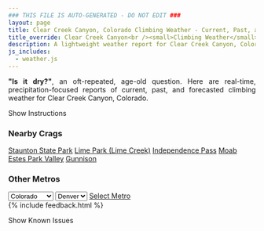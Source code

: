 ```yaml
---
### THIS FILE IS AUTO-GENERATED - DO NOT EDIT ###
layout: page
title: Clear Creek Canyon, Colorado Climbing Weather - Current, Past, and Forecasted Report
title_override: Clear Creek Canyon<br /><small>Climbing Weather</small>
description: A lightweight weather report for Clear Creek Canyon, Colorado. Optimized for slow internet connections.
js_includes:
  - weather.js
---
```


<section class="measure center lh-copy f5-ns f6 ph2 mv4" style="text-align: justify;">
<strong>"Is it dry?"</strong>, an oft-repeated, age-old question. Here are real-time,
precipitation-focused reports of current, past, and forecasted climbing weather for Clear Creek Canyon, Colorado.
</section>

<p id="settings-toggle" class="mw5 b center tc hover-light-red black-70 pointer">Show Instructions</p>
<section id="settings" class="overflow-hidden" style="display:none;">
    <div class="mv2 ph2 center">
        <div class="fn f6 tc pv2">
            <p class="measure lh-copy center"><strong>Show/hide hourly forecasts</strong> by clicking the desired day.</p>
            <hr class="mw5 p0 mv2 o-60 b0 bt b--light-red light-red bg-light-red">
            <p class="measure lh-copy center"><strong>Current and Past conditions</strong> are measured by the nearest weather station. <strong>Forecast conditions</strong> are calculated and polled separately.</p>
            <hr class="mw5 p0 mv2 o-60 b0 bt b--light-red light-red bg-light-red">
            <p class="measure lh-copy center"><strong>Having issues?</strong> Try <a id="clear-cache" class="no-underline relative fancy-link light-red hover-light-red" href="#">clearing the local cache</a>.</p>
            <hr class="mw5 p0 mv2 o-60 b0 bt b--light-red light-red bg-light-red">
            <p class="measure lh-copy center">Weather data sourced from <a class="no-underline fancy-link relative light-red" target="_blank" href="https://www.weather.gov/documentation/services-web-api">weather.gov</a>.</p>
        </div>
    </div>
</section>
<section id="weather" data-crag="clear-creek-canyon-colorado" class="mv4-ns mv3 ph2 center"></section>
<section id="nearby" class="tc lh-copy">
  <h3>Nearby Crags</h3>
<a class="nowrap no-underline fancy-link relative light-red mh3" href="/crags/staunton-state-park-colorado-weather.html">Staunton State Park</a>
<a class="nowrap no-underline fancy-link relative light-red mh3" href="/crags/lime-park-lime-creek-colorado-weather.html">Lime Park (Lime Creek)</a>
<a class="nowrap no-underline fancy-link relative light-red mh3" href="/crags/independence-pass-colorado-weather.html">Independence Pass</a>
<a class="nowrap no-underline fancy-link relative light-red mh3" href="/crags/moab-utah-weather.html">Moab</a>
<a class="nowrap no-underline fancy-link relative light-red mh3" href="/crags/estes-park-valley-colorado-weather.html">Estes Park Valley</a>
<a class="nowrap no-underline fancy-link relative light-red mh3" href="/crags/gunnison-colorado-weather.html">Gunnison</a>
</section>
<section id="nearby" class="tc lh-copy">
  <h3>Other Metros</h3>
  <select class="ma1 bg-near-white pa2" id="stateSel">
    <option value="Texas">Texas</option>
    <option value="Washington">Washington</option>
    <option value="Colorado" selected>Colorado</option>
    <option value="Tennessee">Tennessee</option>
    <option value="Utah">Utah</option>
    <option value="California">California</option>
  </select>
  <select class="ma1 bg-near-white pa2" id="citySel">
    <option value="Denver" selected>Denver</option>
  </select>
  <a id="selectMetro" class="f6 link dim ph3 pv2 ma1 dib white bg-light-red" href="/crags/denver-colorado-weather.html">Select Metro</a>
  <script>
    var states = [];
    states["Texas"] = "Austin"
    states["Washington"] = "Seattle"
    states["Colorado"] = "Denver"
    states["Tennessee"] = "Nashville"
    states["Utah"] = "Salt Lake City"
    states["California"] = "San Francisco|Los Angeles"
  </script>
</section>
{% include feedback.html %}
<p id="issues-toggle" class="mw5 b center tc hover-light-red black-70 pointer">Show Known Issues</p>
<section id="issues" class="overflow-hidden tc f6">
</section>

<script>
  var weekly_BOU_53_62 = {"updated":"2021-02-12T03:22:09+00:00","units":"us","forecastGenerator":"BaselineForecastGenerator","generatedAt":"2021-02-12T08:47:01+00:00","updateTime":"2021-02-12T03:22:09+00:00","validTimes":"2021-02-11T21:00:00+00:00/P7DT4H","elevation":{"value":1869.948,"unitCode":"unit:m"},"periods":[{"number":1,"name":"Overnight","startTime":"2021-02-12T01:00:00-07:00","endTime":"2021-02-12T06:00:00-07:00","isDaytime":false,"temperature":6,"temperatureUnit":"F","temperatureTrend":"rising","windSpeed":"3 mph","windDirection":"NE","icon":"https://api.weather.gov/icons/land/night/snow,40?size=medium","shortForecast":"Chance Light Snow","detailedForecast":"A chance of snow. Mostly cloudy. Low around 6, with temperatures rising to around 13 overnight. Northeast wind around 3 mph. Chance of precipitation is 40%. Little or no snow accumulation expected."},{"number":2,"name":"Friday","startTime":"2021-02-12T06:00:00-07:00","endTime":"2021-02-12T18:00:00-07:00","isDaytime":true,"temperature":24,"temperatureUnit":"F","temperatureTrend":"falling","windSpeed":"5 mph","windDirection":"NE","icon":"https://api.weather.gov/icons/land/day/snow,40?size=medium","shortForecast":"Chance Light Snow","detailedForecast":"A chance of snow. Mostly cloudy. High near 24, with temperatures falling to around 20 in the afternoon. Northeast wind around 5 mph. Chance of precipitation is 40%."},{"number":3,"name":"Friday Night","startTime":"2021-02-12T18:00:00-07:00","endTime":"2021-02-13T06:00:00-07:00","isDaytime":false,"temperature":8,"temperatureUnit":"F","temperatureTrend":null,"windSpeed":"6 mph","windDirection":"NE","icon":"https://api.weather.gov/icons/land/night/snow,40?size=medium","shortForecast":"Chance Light Snow","detailedForecast":"A chance of snow before 5am. Mostly cloudy, with a low around 8. Northeast wind around 6 mph. Chance of precipitation is 40%."},{"number":4,"name":"Saturday","startTime":"2021-02-13T06:00:00-07:00","endTime":"2021-02-13T18:00:00-07:00","isDaytime":true,"temperature":20,"temperatureUnit":"F","temperatureTrend":null,"windSpeed":"3 to 9 mph","windDirection":"ENE","icon":"https://api.weather.gov/icons/land/day/snow,40/snow,80?size=medium","shortForecast":"Light Snow","detailedForecast":"Snow after 11am. Mostly cloudy, with a high near 20. East northeast wind 3 to 9 mph. Chance of precipitation is 80%. New snow accumulation of around one inch possible."},{"number":5,"name":"Saturday Night","startTime":"2021-02-13T18:00:00-07:00","endTime":"2021-02-14T06:00:00-07:00","isDaytime":false,"temperature":-1,"temperatureUnit":"F","temperatureTrend":null,"windSpeed":"7 mph","windDirection":"NNE","icon":"https://api.weather.gov/icons/land/night/snow,80?size=medium","shortForecast":"Light Snow","detailedForecast":"Snow. Cloudy, with a low around -1. North northeast wind around 7 mph, with gusts as high as 16 mph. Chance of precipitation is 80%. New snow accumulation of 1 to 3 inches possible."},{"number":6,"name":"Sunday","startTime":"2021-02-14T06:00:00-07:00","endTime":"2021-02-14T18:00:00-07:00","isDaytime":true,"temperature":7,"temperatureUnit":"F","temperatureTrend":null,"windSpeed":"5 to 10 mph","windDirection":"NE","icon":"https://api.weather.gov/icons/land/day/snow,50/snow,30?size=medium","shortForecast":"Chance Light Snow","detailedForecast":"A chance of snow. Mostly cloudy, with a high near 7. Chance of precipitation is 50%. New snow accumulation of less than one inch possible."},{"number":7,"name":"Sunday Night","startTime":"2021-02-14T18:00:00-07:00","endTime":"2021-02-15T06:00:00-07:00","isDaytime":false,"temperature":-2,"temperatureUnit":"F","temperatureTrend":null,"windSpeed":"5 mph","windDirection":"NW","icon":"https://api.weather.gov/icons/land/night/snow,20/cold?size=medium","shortForecast":"Slight Chance Light Snow then Mostly Cloudy","detailedForecast":"A slight chance of snow before 11pm. Mostly cloudy, with a low around -2. Chance of precipitation is 20%."},{"number":8,"name":"Washington's Birthday","startTime":"2021-02-15T06:00:00-07:00","endTime":"2021-02-15T18:00:00-07:00","isDaytime":true,"temperature":29,"temperatureUnit":"F","temperatureTrend":null,"windSpeed":"5 to 9 mph","windDirection":"W","icon":"https://api.weather.gov/icons/land/day/sct/snow?size=medium","shortForecast":"Mostly Sunny then Slight Chance Light Snow","detailedForecast":"A slight chance of snow after 5pm. Mostly sunny, with a high near 29."},{"number":9,"name":"Monday Night","startTime":"2021-02-15T18:00:00-07:00","endTime":"2021-02-16T06:00:00-07:00","isDaytime":false,"temperature":16,"temperatureUnit":"F","temperatureTrend":null,"windSpeed":"8 mph","windDirection":"W","icon":"https://api.weather.gov/icons/land/night/snow?size=medium","shortForecast":"Slight Chance Light Snow","detailedForecast":"A slight chance of snow. Partly cloudy, with a low around 16."},{"number":10,"name":"Tuesday","startTime":"2021-02-16T06:00:00-07:00","endTime":"2021-02-16T18:00:00-07:00","isDaytime":true,"temperature":39,"temperatureUnit":"F","temperatureTrend":null,"windSpeed":"7 to 10 mph","windDirection":"NW","icon":"https://api.weather.gov/icons/land/day/snow?size=medium","shortForecast":"Chance Light Snow","detailedForecast":"A chance of snow. Partly sunny, with a high near 39. New snow accumulation of less than half an inch possible."},{"number":11,"name":"Tuesday Night","startTime":"2021-02-16T18:00:00-07:00","endTime":"2021-02-17T06:00:00-07:00","isDaytime":false,"temperature":19,"temperatureUnit":"F","temperatureTrend":null,"windSpeed":"7 mph","windDirection":"NW","icon":"https://api.weather.gov/icons/land/night/snow?size=medium","shortForecast":"Chance Light Snow then Chance Snow Showers","detailedForecast":"A chance of snow before 11pm, then a chance of snow showers. Mostly cloudy, with a low around 19. New snow accumulation of less than half an inch possible."},{"number":12,"name":"Wednesday","startTime":"2021-02-17T06:00:00-07:00","endTime":"2021-02-17T18:00:00-07:00","isDaytime":true,"temperature":33,"temperatureUnit":"F","temperatureTrend":null,"windSpeed":"5 to 10 mph","windDirection":"NNE","icon":"https://api.weather.gov/icons/land/day/snow?size=medium","shortForecast":"Chance Snow Showers then Chance Light Snow","detailedForecast":"A chance of snow showers before 11am, then a chance of snow. Mostly cloudy, with a high near 33. New snow accumulation of less than one inch possible."},{"number":13,"name":"Wednesday Night","startTime":"2021-02-17T18:00:00-07:00","endTime":"2021-02-18T06:00:00-07:00","isDaytime":false,"temperature":16,"temperatureUnit":"F","temperatureTrend":null,"windSpeed":"7 mph","windDirection":"W","icon":"https://api.weather.gov/icons/land/night/snow/bkn?size=medium","shortForecast":"Slight Chance Light Snow then Mostly Cloudy","detailedForecast":"A slight chance of snow before 11pm. Mostly cloudy, with a low around 16. New snow accumulation of less than half an inch possible."},{"number":14,"name":"Thursday","startTime":"2021-02-18T06:00:00-07:00","endTime":"2021-02-18T18:00:00-07:00","isDaytime":true,"temperature":37,"temperatureUnit":"F","temperatureTrend":null,"windSpeed":"7 to 12 mph","windDirection":"WNW","icon":"https://api.weather.gov/icons/land/day/sct/snow?size=medium","shortForecast":"Mostly Sunny then Chance Snow Showers","detailedForecast":"A chance of snow showers after 5pm. Mostly sunny, with a high near 37."}]}
  var hourly_BOU_53_62 = {"@context":["https://geojson.org/geojson-ld/geojson-context.jsonld",{"@version":"1.1","wx":"https://api.weather.gov/ontology#","geo":"http://www.opengis.net/ont/geosparql#","unit":"http://codes.wmo.int/common/unit/","@vocab":"https://api.weather.gov/ontology#"}],"type":"Feature","geometry":{"type":"Polygon","coordinates":[[[-105.2662846,39.7674745],[-105.2641146,39.7454844],[-105.2355514,39.747148],[-105.2377153,39.7691382],[-105.2662846,39.7674745]]]},"properties":{"updated":"2021-02-12T03:22:09+00:00","units":"us","forecastGenerator":"HourlyForecastGenerator","generatedAt":"2021-02-12T08:47:02+00:00","updateTime":"2021-02-12T03:22:09+00:00","validTimes":"2021-02-11T21:00:00+00:00/P7DT4H","elevation":{"value":1869.948,"unitCode":"unit:m"},"periods":[{"number":1,"name":"","startTime":"2021-02-12T01:00:00-07:00","endTime":"2021-02-12T02:00:00-07:00","isDaytime":false,"temperature":14,"temperatureUnit":"F","temperatureTrend":null,"windSpeed":"3 mph","windDirection":"ENE","icon":"https://api.weather.gov/icons/land/night/snow,30?size=small","shortForecast":"Chance Light Snow","detailedForecast":""},{"number":2,"name":"","startTime":"2021-02-12T02:00:00-07:00","endTime":"2021-02-12T03:00:00-07:00","isDaytime":false,"temperature":14,"temperatureUnit":"F","temperatureTrend":null,"windSpeed":"3 mph","windDirection":"NE","icon":"https://api.weather.gov/icons/land/night/snow,30?size=small","shortForecast":"Chance Light Snow","detailedForecast":""},{"number":3,"name":"","startTime":"2021-02-12T03:00:00-07:00","endTime":"2021-02-12T04:00:00-07:00","isDaytime":false,"temperature":13,"temperatureUnit":"F","temperatureTrend":null,"windSpeed":"3 mph","windDirection":"NE","icon":"https://api.weather.gov/icons/land/night/snow,40?size=small","shortForecast":"Chance Light Snow","detailedForecast":""},{"number":4,"name":"","startTime":"2021-02-12T04:00:00-07:00","endTime":"2021-02-12T05:00:00-07:00","isDaytime":false,"temperature":13,"temperatureUnit":"F","temperatureTrend":null,"windSpeed":"3 mph","windDirection":"NE","icon":"https://api.weather.gov/icons/land/night/snow,40?size=small","shortForecast":"Chance Light Snow","detailedForecast":""},{"number":5,"name":"","startTime":"2021-02-12T05:00:00-07:00","endTime":"2021-02-12T06:00:00-07:00","isDaytime":false,"temperature":13,"temperatureUnit":"F","temperatureTrend":null,"windSpeed":"3 mph","windDirection":"NNE","icon":"https://api.weather.gov/icons/land/night/snow,40?size=small","shortForecast":"Chance Light Snow","detailedForecast":""},{"number":6,"name":"","startTime":"2021-02-12T06:00:00-07:00","endTime":"2021-02-12T07:00:00-07:00","isDaytime":true,"temperature":13,"temperatureUnit":"F","temperatureTrend":null,"windSpeed":"3 mph","windDirection":"NNE","icon":"https://api.weather.gov/icons/land/day/snow,40?size=small","shortForecast":"Chance Light Snow","detailedForecast":""},{"number":7,"name":"","startTime":"2021-02-12T07:00:00-07:00","endTime":"2021-02-12T08:00:00-07:00","isDaytime":true,"temperature":12,"temperatureUnit":"F","temperatureTrend":null,"windSpeed":"3 mph","windDirection":"NNE","icon":"https://api.weather.gov/icons/land/day/snow,40?size=small","shortForecast":"Chance Light Snow","detailedForecast":""},{"number":8,"name":"","startTime":"2021-02-12T08:00:00-07:00","endTime":"2021-02-12T09:00:00-07:00","isDaytime":true,"temperature":12,"temperatureUnit":"F","temperatureTrend":null,"windSpeed":"3 mph","windDirection":"NNE","icon":"https://api.weather.gov/icons/land/day/snow?size=small","shortForecast":"Chance Light Snow","detailedForecast":""},{"number":9,"name":"","startTime":"2021-02-12T09:00:00-07:00","endTime":"2021-02-12T10:00:00-07:00","isDaytime":true,"temperature":14,"temperatureUnit":"F","temperatureTrend":null,"windSpeed":"3 mph","windDirection":"NE","icon":"https://api.weather.gov/icons/land/day/snow?size=small","shortForecast":"Chance Light Snow","detailedForecast":""},{"number":10,"name":"","startTime":"2021-02-12T10:00:00-07:00","endTime":"2021-02-12T11:00:00-07:00","isDaytime":true,"temperature":17,"temperatureUnit":"F","temperatureTrend":null,"windSpeed":"3 mph","windDirection":"ENE","icon":"https://api.weather.gov/icons/land/day/snow?size=small","shortForecast":"Chance Light Snow","detailedForecast":""},{"number":11,"name":"","startTime":"2021-02-12T11:00:00-07:00","endTime":"2021-02-12T12:00:00-07:00","isDaytime":true,"temperature":20,"temperatureUnit":"F","temperatureTrend":null,"windSpeed":"5 mph","windDirection":"ENE","icon":"https://api.weather.gov/icons/land/day/snow?size=small","shortForecast":"Chance Light Snow","detailedForecast":""},{"number":12,"name":"","startTime":"2021-02-12T12:00:00-07:00","endTime":"2021-02-12T13:00:00-07:00","isDaytime":true,"temperature":22,"temperatureUnit":"F","temperatureTrend":null,"windSpeed":"5 mph","windDirection":"NE","icon":"https://api.weather.gov/icons/land/day/snow?size=small","shortForecast":"Chance Light Snow","detailedForecast":""},{"number":13,"name":"","startTime":"2021-02-12T13:00:00-07:00","endTime":"2021-02-12T14:00:00-07:00","isDaytime":true,"temperature":23,"temperatureUnit":"F","temperatureTrend":null,"windSpeed":"5 mph","windDirection":"NE","icon":"https://api.weather.gov/icons/land/day/snow?size=small","shortForecast":"Chance Light Snow","detailedForecast":""},{"number":14,"name":"","startTime":"2021-02-12T14:00:00-07:00","endTime":"2021-02-12T15:00:00-07:00","isDaytime":true,"temperature":24,"temperatureUnit":"F","temperatureTrend":null,"windSpeed":"5 mph","windDirection":"NE","icon":"https://api.weather.gov/icons/land/day/snow?size=small","shortForecast":"Chance Light Snow","detailedForecast":""},{"number":15,"name":"","startTime":"2021-02-12T15:00:00-07:00","endTime":"2021-02-12T16:00:00-07:00","isDaytime":true,"temperature":24,"temperatureUnit":"F","temperatureTrend":null,"windSpeed":"5 mph","windDirection":"NE","icon":"https://api.weather.gov/icons/land/day/snow?size=small","shortForecast":"Chance Light Snow","detailedForecast":""},{"number":16,"name":"","startTime":"2021-02-12T16:00:00-07:00","endTime":"2021-02-12T17:00:00-07:00","isDaytime":true,"temperature":22,"temperatureUnit":"F","temperatureTrend":null,"windSpeed":"5 mph","windDirection":"NE","icon":"https://api.weather.gov/icons/land/day/snow?size=small","shortForecast":"Chance Light Snow","detailedForecast":""},{"number":17,"name":"","startTime":"2021-02-12T17:00:00-07:00","endTime":"2021-02-12T18:00:00-07:00","isDaytime":true,"temperature":20,"temperatureUnit":"F","temperatureTrend":null,"windSpeed":"5 mph","windDirection":"NE","icon":"https://api.weather.gov/icons/land/day/snow?size=small","shortForecast":"Chance Light Snow","detailedForecast":""},{"number":18,"name":"","startTime":"2021-02-12T18:00:00-07:00","endTime":"2021-02-12T19:00:00-07:00","isDaytime":false,"temperature":20,"temperatureUnit":"F","temperatureTrend":null,"windSpeed":"5 mph","windDirection":"NE","icon":"https://api.weather.gov/icons/land/night/snow?size=small","shortForecast":"Chance Light Snow","detailedForecast":""},{"number":19,"name":"","startTime":"2021-02-12T19:00:00-07:00","endTime":"2021-02-12T20:00:00-07:00","isDaytime":false,"temperature":20,"temperatureUnit":"F","temperatureTrend":null,"windSpeed":"5 mph","windDirection":"NE","icon":"https://api.weather.gov/icons/land/night/snow?size=small","shortForecast":"Chance Light Snow","detailedForecast":""},{"number":20,"name":"","startTime":"2021-02-12T20:00:00-07:00","endTime":"2021-02-12T21:00:00-07:00","isDaytime":false,"temperature":19,"temperatureUnit":"F","temperatureTrend":null,"windSpeed":"5 mph","windDirection":"NE","icon":"https://api.weather.gov/icons/land/night/snow?size=small","shortForecast":"Chance Light Snow","detailedForecast":""},{"number":21,"name":"","startTime":"2021-02-12T21:00:00-07:00","endTime":"2021-02-12T22:00:00-07:00","isDaytime":false,"temperature":18,"temperatureUnit":"F","temperatureTrend":null,"windSpeed":"5 mph","windDirection":"NNE","icon":"https://api.weather.gov/icons/land/night/snow?size=small","shortForecast":"Chance Light Snow","detailedForecast":""},{"number":22,"name":"","startTime":"2021-02-12T22:00:00-07:00","endTime":"2021-02-12T23:00:00-07:00","isDaytime":false,"temperature":17,"temperatureUnit":"F","temperatureTrend":null,"windSpeed":"6 mph","windDirection":"NNE","icon":"https://api.weather.gov/icons/land/night/snow?size=small","shortForecast":"Chance Light Snow","detailedForecast":""},{"number":23,"name":"","startTime":"2021-02-12T23:00:00-07:00","endTime":"2021-02-13T00:00:00-07:00","isDaytime":false,"temperature":16,"temperatureUnit":"F","temperatureTrend":null,"windSpeed":"6 mph","windDirection":"NNE","icon":"https://api.weather.gov/icons/land/night/snow?size=small","shortForecast":"Chance Light Snow","detailedForecast":""},{"number":24,"name":"","startTime":"2021-02-13T00:00:00-07:00","endTime":"2021-02-13T01:00:00-07:00","isDaytime":false,"temperature":15,"temperatureUnit":"F","temperatureTrend":null,"windSpeed":"5 mph","windDirection":"NNE","icon":"https://api.weather.gov/icons/land/night/snow?size=small","shortForecast":"Chance Light Snow","detailedForecast":""},{"number":25,"name":"","startTime":"2021-02-13T01:00:00-07:00","endTime":"2021-02-13T02:00:00-07:00","isDaytime":false,"temperature":14,"temperatureUnit":"F","temperatureTrend":null,"windSpeed":"5 mph","windDirection":"NE","icon":"https://api.weather.gov/icons/land/night/snow?size=small","shortForecast":"Chance Light Snow","detailedForecast":""},{"number":26,"name":"","startTime":"2021-02-13T02:00:00-07:00","endTime":"2021-02-13T03:00:00-07:00","isDaytime":false,"temperature":14,"temperatureUnit":"F","temperatureTrend":null,"windSpeed":"3 mph","windDirection":"NE","icon":"https://api.weather.gov/icons/land/night/snow?size=small","shortForecast":"Chance Light Snow","detailedForecast":""},{"number":27,"name":"","startTime":"2021-02-13T03:00:00-07:00","endTime":"2021-02-13T04:00:00-07:00","isDaytime":false,"temperature":14,"temperatureUnit":"F","temperatureTrend":null,"windSpeed":"3 mph","windDirection":"NE","icon":"https://api.weather.gov/icons/land/night/snow?size=small","shortForecast":"Chance Light Snow","detailedForecast":""},{"number":28,"name":"","startTime":"2021-02-13T04:00:00-07:00","endTime":"2021-02-13T05:00:00-07:00","isDaytime":false,"temperature":14,"temperatureUnit":"F","temperatureTrend":null,"windSpeed":"3 mph","windDirection":"NE","icon":"https://api.weather.gov/icons/land/night/snow?size=small","shortForecast":"Chance Light Snow","detailedForecast":""},{"number":29,"name":"","startTime":"2021-02-13T05:00:00-07:00","endTime":"2021-02-13T06:00:00-07:00","isDaytime":false,"temperature":8,"temperatureUnit":"F","temperatureTrend":null,"windSpeed":"3 mph","windDirection":"NE","icon":"https://api.weather.gov/icons/land/night/cold?size=small","shortForecast":"Mostly Cloudy","detailedForecast":""},{"number":30,"name":"","startTime":"2021-02-13T06:00:00-07:00","endTime":"2021-02-13T07:00:00-07:00","isDaytime":true,"temperature":10,"temperatureUnit":"F","temperatureTrend":null,"windSpeed":"3 mph","windDirection":"E","icon":"https://api.weather.gov/icons/land/day/cold?size=small","shortForecast":"Mostly Cloudy","detailedForecast":""},{"number":31,"name":"","startTime":"2021-02-13T07:00:00-07:00","endTime":"2021-02-13T08:00:00-07:00","isDaytime":true,"temperature":11,"temperatureUnit":"F","temperatureTrend":null,"windSpeed":"3 mph","windDirection":"E","icon":"https://api.weather.gov/icons/land/day/bkn?size=small","shortForecast":"Mostly Cloudy","detailedForecast":""},{"number":32,"name":"","startTime":"2021-02-13T08:00:00-07:00","endTime":"2021-02-13T09:00:00-07:00","isDaytime":true,"temperature":13,"temperatureUnit":"F","temperatureTrend":null,"windSpeed":"5 mph","windDirection":"E","icon":"https://api.weather.gov/icons/land/day/bkn?size=small","shortForecast":"Partly Sunny","detailedForecast":""},{"number":33,"name":"","startTime":"2021-02-13T09:00:00-07:00","endTime":"2021-02-13T10:00:00-07:00","isDaytime":true,"temperature":15,"temperatureUnit":"F","temperatureTrend":null,"windSpeed":"6 mph","windDirection":"E","icon":"https://api.weather.gov/icons/land/day/bkn?size=small","shortForecast":"Partly Sunny","detailedForecast":""},{"number":34,"name":"","startTime":"2021-02-13T10:00:00-07:00","endTime":"2021-02-13T11:00:00-07:00","isDaytime":true,"temperature":17,"temperatureUnit":"F","temperatureTrend":null,"windSpeed":"7 mph","windDirection":"E","icon":"https://api.weather.gov/icons/land/day/bkn?size=small","shortForecast":"Partly Sunny","detailedForecast":""},{"number":35,"name":"","startTime":"2021-02-13T11:00:00-07:00","endTime":"2021-02-13T12:00:00-07:00","isDaytime":true,"temperature":18,"temperatureUnit":"F","temperatureTrend":null,"windSpeed":"8 mph","windDirection":"E","icon":"https://api.weather.gov/icons/land/day/snow?size=small","shortForecast":"Chance Light Snow","detailedForecast":""},{"number":36,"name":"","startTime":"2021-02-13T12:00:00-07:00","endTime":"2021-02-13T13:00:00-07:00","isDaytime":true,"temperature":19,"temperatureUnit":"F","temperatureTrend":null,"windSpeed":"9 mph","windDirection":"E","icon":"https://api.weather.gov/icons/land/day/snow?size=small","shortForecast":"Chance Light Snow","detailedForecast":""},{"number":37,"name":"","startTime":"2021-02-13T13:00:00-07:00","endTime":"2021-02-13T14:00:00-07:00","isDaytime":true,"temperature":20,"temperatureUnit":"F","temperatureTrend":null,"windSpeed":"9 mph","windDirection":"E","icon":"https://api.weather.gov/icons/land/day/snow?size=small","shortForecast":"Chance Light Snow","detailedForecast":""},{"number":38,"name":"","startTime":"2021-02-13T14:00:00-07:00","endTime":"2021-02-13T15:00:00-07:00","isDaytime":true,"temperature":20,"temperatureUnit":"F","temperatureTrend":null,"windSpeed":"9 mph","windDirection":"E","icon":"https://api.weather.gov/icons/land/day/snow?size=small","shortForecast":"Chance Light Snow","detailedForecast":""},{"number":39,"name":"","startTime":"2021-02-13T15:00:00-07:00","endTime":"2021-02-13T16:00:00-07:00","isDaytime":true,"temperature":19,"temperatureUnit":"F","temperatureTrend":null,"windSpeed":"9 mph","windDirection":"E","icon":"https://api.weather.gov/icons/land/day/snow?size=small","shortForecast":"Chance Light Snow","detailedForecast":""},{"number":40,"name":"","startTime":"2021-02-13T16:00:00-07:00","endTime":"2021-02-13T17:00:00-07:00","isDaytime":true,"temperature":18,"temperatureUnit":"F","temperatureTrend":null,"windSpeed":"8 mph","windDirection":"ENE","icon":"https://api.weather.gov/icons/land/day/snow?size=small","shortForecast":"Chance Light Snow","detailedForecast":""},{"number":41,"name":"","startTime":"2021-02-13T17:00:00-07:00","endTime":"2021-02-13T18:00:00-07:00","isDaytime":true,"temperature":17,"temperatureUnit":"F","temperatureTrend":null,"windSpeed":"7 mph","windDirection":"ENE","icon":"https://api.weather.gov/icons/land/day/snow?size=small","shortForecast":"Light Snow","detailedForecast":""},{"number":42,"name":"","startTime":"2021-02-13T18:00:00-07:00","endTime":"2021-02-13T19:00:00-07:00","isDaytime":false,"temperature":16,"temperatureUnit":"F","temperatureTrend":null,"windSpeed":"7 mph","windDirection":"ENE","icon":"https://api.weather.gov/icons/land/night/snow?size=small","shortForecast":"Light Snow","detailedForecast":""},{"number":43,"name":"","startTime":"2021-02-13T19:00:00-07:00","endTime":"2021-02-13T20:00:00-07:00","isDaytime":false,"temperature":15,"temperatureUnit":"F","temperatureTrend":null,"windSpeed":"6 mph","windDirection":"NE","icon":"https://api.weather.gov/icons/land/night/snow?size=small","shortForecast":"Light Snow","detailedForecast":""},{"number":44,"name":"","startTime":"2021-02-13T20:00:00-07:00","endTime":"2021-02-13T21:00:00-07:00","isDaytime":false,"temperature":14,"temperatureUnit":"F","temperatureTrend":null,"windSpeed":"6 mph","windDirection":"NE","icon":"https://api.weather.gov/icons/land/night/snow?size=small","shortForecast":"Light Snow","detailedForecast":""},{"number":45,"name":"","startTime":"2021-02-13T21:00:00-07:00","endTime":"2021-02-13T22:00:00-07:00","isDaytime":false,"temperature":13,"temperatureUnit":"F","temperatureTrend":null,"windSpeed":"6 mph","windDirection":"NE","icon":"https://api.weather.gov/icons/land/night/snow?size=small","shortForecast":"Light Snow","detailedForecast":""},{"number":46,"name":"","startTime":"2021-02-13T22:00:00-07:00","endTime":"2021-02-13T23:00:00-07:00","isDaytime":false,"temperature":11,"temperatureUnit":"F","temperatureTrend":null,"windSpeed":"6 mph","windDirection":"NNE","icon":"https://api.weather.gov/icons/land/night/snow?size=small","shortForecast":"Light Snow","detailedForecast":""},{"number":47,"name":"","startTime":"2021-02-13T23:00:00-07:00","endTime":"2021-02-14T00:00:00-07:00","isDaytime":false,"temperature":10,"temperatureUnit":"F","temperatureTrend":null,"windSpeed":"6 mph","windDirection":"NNE","icon":"https://api.weather.gov/icons/land/night/snow?size=small","shortForecast":"Light Snow","detailedForecast":""},{"number":48,"name":"","startTime":"2021-02-14T00:00:00-07:00","endTime":"2021-02-14T01:00:00-07:00","isDaytime":false,"temperature":9,"temperatureUnit":"F","temperatureTrend":null,"windSpeed":"6 mph","windDirection":"NNE","icon":"https://api.weather.gov/icons/land/night/snow?size=small","shortForecast":"Light Snow","detailedForecast":""},{"number":49,"name":"","startTime":"2021-02-14T01:00:00-07:00","endTime":"2021-02-14T02:00:00-07:00","isDaytime":false,"temperature":9,"temperatureUnit":"F","temperatureTrend":null,"windSpeed":"6 mph","windDirection":"N","icon":"https://api.weather.gov/icons/land/night/snow?size=small","shortForecast":"Light Snow","detailedForecast":""},{"number":50,"name":"","startTime":"2021-02-14T02:00:00-07:00","endTime":"2021-02-14T03:00:00-07:00","isDaytime":false,"temperature":8,"temperatureUnit":"F","temperatureTrend":null,"windSpeed":"6 mph","windDirection":"N","icon":"https://api.weather.gov/icons/land/night/snow?size=small","shortForecast":"Light Snow","detailedForecast":""},{"number":51,"name":"","startTime":"2021-02-14T03:00:00-07:00","endTime":"2021-02-14T04:00:00-07:00","isDaytime":false,"temperature":7,"temperatureUnit":"F","temperatureTrend":null,"windSpeed":"6 mph","windDirection":"N","icon":"https://api.weather.gov/icons/land/night/snow?size=small","shortForecast":"Light Snow","detailedForecast":""},{"number":52,"name":"","startTime":"2021-02-14T04:00:00-07:00","endTime":"2021-02-14T05:00:00-07:00","isDaytime":false,"temperature":5,"temperatureUnit":"F","temperatureTrend":null,"windSpeed":"6 mph","windDirection":"NNE","icon":"https://api.weather.gov/icons/land/night/snow?size=small","shortForecast":"Light Snow","detailedForecast":""},{"number":53,"name":"","startTime":"2021-02-14T05:00:00-07:00","endTime":"2021-02-14T06:00:00-07:00","isDaytime":false,"temperature":4,"temperatureUnit":"F","temperatureTrend":null,"windSpeed":"6 mph","windDirection":"NNE","icon":"https://api.weather.gov/icons/land/night/snow?size=small","shortForecast":"Chance Light Snow","detailedForecast":""},{"number":54,"name":"","startTime":"2021-02-14T06:00:00-07:00","endTime":"2021-02-14T07:00:00-07:00","isDaytime":true,"temperature":3,"temperatureUnit":"F","temperatureTrend":null,"windSpeed":"6 mph","windDirection":"NNE","icon":"https://api.weather.gov/icons/land/day/snow?size=small","shortForecast":"Chance Light Snow","detailedForecast":""},{"number":55,"name":"","startTime":"2021-02-14T07:00:00-07:00","endTime":"2021-02-14T08:00:00-07:00","isDaytime":true,"temperature":3,"temperatureUnit":"F","temperatureTrend":null,"windSpeed":"6 mph","windDirection":"NNE","icon":"https://api.weather.gov/icons/land/day/snow?size=small","shortForecast":"Chance Light Snow","detailedForecast":""},{"number":56,"name":"","startTime":"2021-02-14T08:00:00-07:00","endTime":"2021-02-14T09:00:00-07:00","isDaytime":true,"temperature":3,"temperatureUnit":"F","temperatureTrend":null,"windSpeed":"6 mph","windDirection":"NNE","icon":"https://api.weather.gov/icons/land/day/snow?size=small","shortForecast":"Chance Light Snow","detailedForecast":""},{"number":57,"name":"","startTime":"2021-02-14T09:00:00-07:00","endTime":"2021-02-14T10:00:00-07:00","isDaytime":true,"temperature":3,"temperatureUnit":"F","temperatureTrend":null,"windSpeed":"7 mph","windDirection":"NE","icon":"https://api.weather.gov/icons/land/day/snow?size=small","shortForecast":"Chance Light Snow","detailedForecast":""},{"number":58,"name":"","startTime":"2021-02-14T10:00:00-07:00","endTime":"2021-02-14T11:00:00-07:00","isDaytime":true,"temperature":4,"temperatureUnit":"F","temperatureTrend":null,"windSpeed":"8 mph","windDirection":"NE","icon":"https://api.weather.gov/icons/land/day/snow?size=small","shortForecast":"Chance Light Snow","detailedForecast":""},{"number":59,"name":"","startTime":"2021-02-14T11:00:00-07:00","endTime":"2021-02-14T12:00:00-07:00","isDaytime":true,"temperature":5,"temperatureUnit":"F","temperatureTrend":null,"windSpeed":"9 mph","windDirection":"ENE","icon":"https://api.weather.gov/icons/land/day/snow?size=small","shortForecast":"Chance Light Snow","detailedForecast":""},{"number":60,"name":"","startTime":"2021-02-14T12:00:00-07:00","endTime":"2021-02-14T13:00:00-07:00","isDaytime":true,"temperature":6,"temperatureUnit":"F","temperatureTrend":null,"windSpeed":"10 mph","windDirection":"ENE","icon":"https://api.weather.gov/icons/land/day/snow?size=small","shortForecast":"Chance Light Snow","detailedForecast":""},{"number":61,"name":"","startTime":"2021-02-14T13:00:00-07:00","endTime":"2021-02-14T14:00:00-07:00","isDaytime":true,"temperature":7,"temperatureUnit":"F","temperatureTrend":null,"windSpeed":"10 mph","windDirection":"ENE","icon":"https://api.weather.gov/icons/land/day/snow?size=small","shortForecast":"Chance Light Snow","detailedForecast":""},{"number":62,"name":"","startTime":"2021-02-14T14:00:00-07:00","endTime":"2021-02-14T15:00:00-07:00","isDaytime":true,"temperature":7,"temperatureUnit":"F","temperatureTrend":null,"windSpeed":"10 mph","windDirection":"ENE","icon":"https://api.weather.gov/icons/land/day/snow?size=small","shortForecast":"Chance Light Snow","detailedForecast":""},{"number":63,"name":"","startTime":"2021-02-14T15:00:00-07:00","endTime":"2021-02-14T16:00:00-07:00","isDaytime":true,"temperature":7,"temperatureUnit":"F","temperatureTrend":null,"windSpeed":"10 mph","windDirection":"ENE","icon":"https://api.weather.gov/icons/land/day/snow?size=small","shortForecast":"Chance Light Snow","detailedForecast":""},{"number":64,"name":"","startTime":"2021-02-14T16:00:00-07:00","endTime":"2021-02-14T17:00:00-07:00","isDaytime":true,"temperature":6,"temperatureUnit":"F","temperatureTrend":null,"windSpeed":"9 mph","windDirection":"ENE","icon":"https://api.weather.gov/icons/land/day/snow?size=small","shortForecast":"Chance Light Snow","detailedForecast":""},{"number":65,"name":"","startTime":"2021-02-14T17:00:00-07:00","endTime":"2021-02-14T18:00:00-07:00","isDaytime":true,"temperature":5,"temperatureUnit":"F","temperatureTrend":null,"windSpeed":"5 mph","windDirection":"ENE","icon":"https://api.weather.gov/icons/land/day/snow?size=small","shortForecast":"Slight Chance Light Snow","detailedForecast":""},{"number":66,"name":"","startTime":"2021-02-14T18:00:00-07:00","endTime":"2021-02-14T19:00:00-07:00","isDaytime":false,"temperature":5,"temperatureUnit":"F","temperatureTrend":null,"windSpeed":"5 mph","windDirection":"ENE","icon":"https://api.weather.gov/icons/land/night/snow?size=small","shortForecast":"Slight Chance Light Snow","detailedForecast":""},{"number":67,"name":"","startTime":"2021-02-14T19:00:00-07:00","endTime":"2021-02-14T20:00:00-07:00","isDaytime":false,"temperature":4,"temperatureUnit":"F","temperatureTrend":null,"windSpeed":"5 mph","windDirection":"ENE","icon":"https://api.weather.gov/icons/land/night/snow?size=small","shortForecast":"Slight Chance Light Snow","detailedForecast":""},{"number":68,"name":"","startTime":"2021-02-14T20:00:00-07:00","endTime":"2021-02-14T21:00:00-07:00","isDaytime":false,"temperature":4,"temperatureUnit":"F","temperatureTrend":null,"windSpeed":"5 mph","windDirection":"ENE","icon":"https://api.weather.gov/icons/land/night/snow?size=small","shortForecast":"Slight Chance Light Snow","detailedForecast":""},{"number":69,"name":"","startTime":"2021-02-14T21:00:00-07:00","endTime":"2021-02-14T22:00:00-07:00","isDaytime":false,"temperature":4,"temperatureUnit":"F","temperatureTrend":null,"windSpeed":"5 mph","windDirection":"ENE","icon":"https://api.weather.gov/icons/land/night/snow?size=small","shortForecast":"Slight Chance Light Snow","detailedForecast":""},{"number":70,"name":"","startTime":"2021-02-14T22:00:00-07:00","endTime":"2021-02-14T23:00:00-07:00","isDaytime":false,"temperature":3,"temperatureUnit":"F","temperatureTrend":null,"windSpeed":"5 mph","windDirection":"ENE","icon":"https://api.weather.gov/icons/land/night/snow?size=small","shortForecast":"Slight Chance Light Snow","detailedForecast":""},{"number":71,"name":"","startTime":"2021-02-14T23:00:00-07:00","endTime":"2021-02-15T00:00:00-07:00","isDaytime":false,"temperature":3,"temperatureUnit":"F","temperatureTrend":null,"windSpeed":"3 mph","windDirection":"WNW","icon":"https://api.weather.gov/icons/land/night/cold?size=small","shortForecast":"Mostly Cloudy","detailedForecast":""},{"number":72,"name":"","startTime":"2021-02-15T00:00:00-07:00","endTime":"2021-02-15T01:00:00-07:00","isDaytime":false,"temperature":3,"temperatureUnit":"F","temperatureTrend":null,"windSpeed":"3 mph","windDirection":"WNW","icon":"https://api.weather.gov/icons/land/night/cold?size=small","shortForecast":"Mostly Cloudy","detailedForecast":""},{"number":73,"name":"","startTime":"2021-02-15T01:00:00-07:00","endTime":"2021-02-15T02:00:00-07:00","isDaytime":false,"temperature":3,"temperatureUnit":"F","temperatureTrend":null,"windSpeed":"3 mph","windDirection":"WNW","icon":"https://api.weather.gov/icons/land/night/cold?size=small","shortForecast":"Mostly Cloudy","detailedForecast":""},{"number":74,"name":"","startTime":"2021-02-15T02:00:00-07:00","endTime":"2021-02-15T03:00:00-07:00","isDaytime":false,"temperature":3,"temperatureUnit":"F","temperatureTrend":null,"windSpeed":"3 mph","windDirection":"WNW","icon":"https://api.weather.gov/icons/land/night/cold?size=small","shortForecast":"Mostly Cloudy","detailedForecast":""},{"number":75,"name":"","startTime":"2021-02-15T03:00:00-07:00","endTime":"2021-02-15T04:00:00-07:00","isDaytime":false,"temperature":3,"temperatureUnit":"F","temperatureTrend":null,"windSpeed":"3 mph","windDirection":"WNW","icon":"https://api.weather.gov/icons/land/night/cold?size=small","shortForecast":"Mostly Cloudy","detailedForecast":""},{"number":76,"name":"","startTime":"2021-02-15T04:00:00-07:00","endTime":"2021-02-15T05:00:00-07:00","isDaytime":false,"temperature":3,"temperatureUnit":"F","temperatureTrend":null,"windSpeed":"3 mph","windDirection":"WNW","icon":"https://api.weather.gov/icons/land/night/cold?size=small","shortForecast":"Mostly Cloudy","detailedForecast":""},{"number":77,"name":"","startTime":"2021-02-15T05:00:00-07:00","endTime":"2021-02-15T06:00:00-07:00","isDaytime":false,"temperature":4,"temperatureUnit":"F","temperatureTrend":null,"windSpeed":"5 mph","windDirection":"WSW","icon":"https://api.weather.gov/icons/land/night/cold?size=small","shortForecast":"Partly Cloudy","detailedForecast":""},{"number":78,"name":"","startTime":"2021-02-15T06:00:00-07:00","endTime":"2021-02-15T07:00:00-07:00","isDaytime":true,"temperature":5,"temperatureUnit":"F","temperatureTrend":null,"windSpeed":"5 mph","windDirection":"WSW","icon":"https://api.weather.gov/icons/land/day/cold?size=small","shortForecast":"Mostly Sunny","detailedForecast":""},{"number":79,"name":"","startTime":"2021-02-15T07:00:00-07:00","endTime":"2021-02-15T08:00:00-07:00","isDaytime":true,"temperature":7,"temperatureUnit":"F","temperatureTrend":null,"windSpeed":"5 mph","windDirection":"WSW","icon":"https://api.weather.gov/icons/land/day/cold?size=small","shortForecast":"Mostly Sunny","detailedForecast":""},{"number":80,"name":"","startTime":"2021-02-15T08:00:00-07:00","endTime":"2021-02-15T09:00:00-07:00","isDaytime":true,"temperature":10,"temperatureUnit":"F","temperatureTrend":null,"windSpeed":"5 mph","windDirection":"WSW","icon":"https://api.weather.gov/icons/land/day/cold?size=small","shortForecast":"Mostly Sunny","detailedForecast":""},{"number":81,"name":"","startTime":"2021-02-15T09:00:00-07:00","endTime":"2021-02-15T10:00:00-07:00","isDaytime":true,"temperature":14,"temperatureUnit":"F","temperatureTrend":null,"windSpeed":"5 mph","windDirection":"WSW","icon":"https://api.weather.gov/icons/land/day/sct?size=small","shortForecast":"Mostly Sunny","detailedForecast":""},{"number":82,"name":"","startTime":"2021-02-15T10:00:00-07:00","endTime":"2021-02-15T11:00:00-07:00","isDaytime":true,"temperature":18,"temperatureUnit":"F","temperatureTrend":null,"windSpeed":"5 mph","windDirection":"WSW","icon":"https://api.weather.gov/icons/land/day/sct?size=small","shortForecast":"Mostly Sunny","detailedForecast":""},{"number":83,"name":"","startTime":"2021-02-15T11:00:00-07:00","endTime":"2021-02-15T12:00:00-07:00","isDaytime":true,"temperature":21,"temperatureUnit":"F","temperatureTrend":null,"windSpeed":"9 mph","windDirection":"E","icon":"https://api.weather.gov/icons/land/day/sct?size=small","shortForecast":"Mostly Sunny","detailedForecast":""},{"number":84,"name":"","startTime":"2021-02-15T12:00:00-07:00","endTime":"2021-02-15T13:00:00-07:00","isDaytime":true,"temperature":24,"temperatureUnit":"F","temperatureTrend":null,"windSpeed":"9 mph","windDirection":"E","icon":"https://api.weather.gov/icons/land/day/sct?size=small","shortForecast":"Mostly Sunny","detailedForecast":""},{"number":85,"name":"","startTime":"2021-02-15T13:00:00-07:00","endTime":"2021-02-15T14:00:00-07:00","isDaytime":true,"temperature":25,"temperatureUnit":"F","temperatureTrend":null,"windSpeed":"9 mph","windDirection":"E","icon":"https://api.weather.gov/icons/land/day/sct?size=small","shortForecast":"Mostly Sunny","detailedForecast":""},{"number":86,"name":"","startTime":"2021-02-15T14:00:00-07:00","endTime":"2021-02-15T15:00:00-07:00","isDaytime":true,"temperature":26,"temperatureUnit":"F","temperatureTrend":null,"windSpeed":"9 mph","windDirection":"E","icon":"https://api.weather.gov/icons/land/day/sct?size=small","shortForecast":"Mostly Sunny","detailedForecast":""},{"number":87,"name":"","startTime":"2021-02-15T15:00:00-07:00","endTime":"2021-02-15T16:00:00-07:00","isDaytime":true,"temperature":25,"temperatureUnit":"F","temperatureTrend":null,"windSpeed":"9 mph","windDirection":"E","icon":"https://api.weather.gov/icons/land/day/sct?size=small","shortForecast":"Mostly Sunny","detailedForecast":""},{"number":88,"name":"","startTime":"2021-02-15T16:00:00-07:00","endTime":"2021-02-15T17:00:00-07:00","isDaytime":true,"temperature":24,"temperatureUnit":"F","temperatureTrend":null,"windSpeed":"9 mph","windDirection":"E","icon":"https://api.weather.gov/icons/land/day/sct?size=small","shortForecast":"Mostly Sunny","detailedForecast":""},{"number":89,"name":"","startTime":"2021-02-15T17:00:00-07:00","endTime":"2021-02-15T18:00:00-07:00","isDaytime":true,"temperature":22,"temperatureUnit":"F","temperatureTrend":null,"windSpeed":"7 mph","windDirection":"W","icon":"https://api.weather.gov/icons/land/day/snow?size=small","shortForecast":"Slight Chance Light Snow","detailedForecast":""},{"number":90,"name":"","startTime":"2021-02-15T18:00:00-07:00","endTime":"2021-02-15T19:00:00-07:00","isDaytime":false,"temperature":21,"temperatureUnit":"F","temperatureTrend":null,"windSpeed":"7 mph","windDirection":"W","icon":"https://api.weather.gov/icons/land/night/snow?size=small","shortForecast":"Slight Chance Light Snow","detailedForecast":""},{"number":91,"name":"","startTime":"2021-02-15T19:00:00-07:00","endTime":"2021-02-15T20:00:00-07:00","isDaytime":false,"temperature":20,"temperatureUnit":"F","temperatureTrend":null,"windSpeed":"7 mph","windDirection":"W","icon":"https://api.weather.gov/icons/land/night/snow?size=small","shortForecast":"Slight Chance Light Snow","detailedForecast":""},{"number":92,"name":"","startTime":"2021-02-15T20:00:00-07:00","endTime":"2021-02-15T21:00:00-07:00","isDaytime":false,"temperature":20,"temperatureUnit":"F","temperatureTrend":null,"windSpeed":"7 mph","windDirection":"W","icon":"https://api.weather.gov/icons/land/night/snow?size=small","shortForecast":"Slight Chance Light Snow","detailedForecast":""},{"number":93,"name":"","startTime":"2021-02-15T21:00:00-07:00","endTime":"2021-02-15T22:00:00-07:00","isDaytime":false,"temperature":20,"temperatureUnit":"F","temperatureTrend":null,"windSpeed":"7 mph","windDirection":"W","icon":"https://api.weather.gov/icons/land/night/snow?size=small","shortForecast":"Slight Chance Light Snow","detailedForecast":""},{"number":94,"name":"","startTime":"2021-02-15T22:00:00-07:00","endTime":"2021-02-15T23:00:00-07:00","isDaytime":false,"temperature":20,"temperatureUnit":"F","temperatureTrend":null,"windSpeed":"7 mph","windDirection":"W","icon":"https://api.weather.gov/icons/land/night/snow?size=small","shortForecast":"Slight Chance Light Snow","detailedForecast":""},{"number":95,"name":"","startTime":"2021-02-15T23:00:00-07:00","endTime":"2021-02-16T00:00:00-07:00","isDaytime":false,"temperature":21,"temperatureUnit":"F","temperatureTrend":null,"windSpeed":"8 mph","windDirection":"W","icon":"https://api.weather.gov/icons/land/night/snow?size=small","shortForecast":"Slight Chance Light Snow","detailedForecast":""},{"number":96,"name":"","startTime":"2021-02-16T00:00:00-07:00","endTime":"2021-02-16T01:00:00-07:00","isDaytime":false,"temperature":22,"temperatureUnit":"F","temperatureTrend":null,"windSpeed":"8 mph","windDirection":"W","icon":"https://api.weather.gov/icons/land/night/snow?size=small","shortForecast":"Slight Chance Light Snow","detailedForecast":""},{"number":97,"name":"","startTime":"2021-02-16T01:00:00-07:00","endTime":"2021-02-16T02:00:00-07:00","isDaytime":false,"temperature":22,"temperatureUnit":"F","temperatureTrend":null,"windSpeed":"8 mph","windDirection":"W","icon":"https://api.weather.gov/icons/land/night/snow?size=small","shortForecast":"Slight Chance Light Snow","detailedForecast":""},{"number":98,"name":"","startTime":"2021-02-16T02:00:00-07:00","endTime":"2021-02-16T03:00:00-07:00","isDaytime":false,"temperature":23,"temperatureUnit":"F","temperatureTrend":null,"windSpeed":"8 mph","windDirection":"W","icon":"https://api.weather.gov/icons/land/night/snow?size=small","shortForecast":"Slight Chance Light Snow","detailedForecast":""},{"number":99,"name":"","startTime":"2021-02-16T03:00:00-07:00","endTime":"2021-02-16T04:00:00-07:00","isDaytime":false,"temperature":23,"temperatureUnit":"F","temperatureTrend":null,"windSpeed":"8 mph","windDirection":"W","icon":"https://api.weather.gov/icons/land/night/snow?size=small","shortForecast":"Slight Chance Light Snow","detailedForecast":""},{"number":100,"name":"","startTime":"2021-02-16T04:00:00-07:00","endTime":"2021-02-16T05:00:00-07:00","isDaytime":false,"temperature":23,"temperatureUnit":"F","temperatureTrend":null,"windSpeed":"8 mph","windDirection":"W","icon":"https://api.weather.gov/icons/land/night/snow?size=small","shortForecast":"Slight Chance Light Snow","detailedForecast":""},{"number":101,"name":"","startTime":"2021-02-16T05:00:00-07:00","endTime":"2021-02-16T06:00:00-07:00","isDaytime":false,"temperature":24,"temperatureUnit":"F","temperatureTrend":null,"windSpeed":"8 mph","windDirection":"W","icon":"https://api.weather.gov/icons/land/night/snow?size=small","shortForecast":"Slight Chance Light Snow","detailedForecast":""},{"number":102,"name":"","startTime":"2021-02-16T06:00:00-07:00","endTime":"2021-02-16T07:00:00-07:00","isDaytime":true,"temperature":25,"temperatureUnit":"F","temperatureTrend":null,"windSpeed":"8 mph","windDirection":"W","icon":"https://api.weather.gov/icons/land/day/snow?size=small","shortForecast":"Slight Chance Light Snow","detailedForecast":""},{"number":103,"name":"","startTime":"2021-02-16T07:00:00-07:00","endTime":"2021-02-16T08:00:00-07:00","isDaytime":true,"temperature":26,"temperatureUnit":"F","temperatureTrend":null,"windSpeed":"8 mph","windDirection":"W","icon":"https://api.weather.gov/icons/land/day/snow?size=small","shortForecast":"Slight Chance Light Snow","detailedForecast":""},{"number":104,"name":"","startTime":"2021-02-16T08:00:00-07:00","endTime":"2021-02-16T09:00:00-07:00","isDaytime":true,"temperature":28,"temperatureUnit":"F","temperatureTrend":null,"windSpeed":"8 mph","windDirection":"W","icon":"https://api.weather.gov/icons/land/day/snow?size=small","shortForecast":"Slight Chance Light Snow","detailedForecast":""},{"number":105,"name":"","startTime":"2021-02-16T09:00:00-07:00","endTime":"2021-02-16T10:00:00-07:00","isDaytime":true,"temperature":31,"temperatureUnit":"F","temperatureTrend":null,"windSpeed":"8 mph","windDirection":"W","icon":"https://api.weather.gov/icons/land/day/snow?size=small","shortForecast":"Slight Chance Light Snow","detailedForecast":""},{"number":106,"name":"","startTime":"2021-02-16T10:00:00-07:00","endTime":"2021-02-16T11:00:00-07:00","isDaytime":true,"temperature":34,"temperatureUnit":"F","temperatureTrend":null,"windSpeed":"8 mph","windDirection":"W","icon":"https://api.weather.gov/icons/land/day/snow?size=small","shortForecast":"Slight Chance Light Snow","detailedForecast":""},{"number":107,"name":"","startTime":"2021-02-16T11:00:00-07:00","endTime":"2021-02-16T12:00:00-07:00","isDaytime":true,"temperature":36,"temperatureUnit":"F","temperatureTrend":null,"windSpeed":"10 mph","windDirection":"NW","icon":"https://api.weather.gov/icons/land/day/snow?size=small","shortForecast":"Chance Light Snow","detailedForecast":""},{"number":108,"name":"","startTime":"2021-02-16T12:00:00-07:00","endTime":"2021-02-16T13:00:00-07:00","isDaytime":true,"temperature":37,"temperatureUnit":"F","temperatureTrend":null,"windSpeed":"10 mph","windDirection":"NW","icon":"https://api.weather.gov/icons/land/day/snow?size=small","shortForecast":"Chance Light Snow","detailedForecast":""},{"number":109,"name":"","startTime":"2021-02-16T13:00:00-07:00","endTime":"2021-02-16T14:00:00-07:00","isDaytime":true,"temperature":37,"temperatureUnit":"F","temperatureTrend":null,"windSpeed":"10 mph","windDirection":"NW","icon":"https://api.weather.gov/icons/land/day/snow?size=small","shortForecast":"Chance Light Snow","detailedForecast":""},{"number":110,"name":"","startTime":"2021-02-16T14:00:00-07:00","endTime":"2021-02-16T15:00:00-07:00","isDaytime":true,"temperature":36,"temperatureUnit":"F","temperatureTrend":null,"windSpeed":"10 mph","windDirection":"NW","icon":"https://api.weather.gov/icons/land/day/snow?size=small","shortForecast":"Chance Light Snow","detailedForecast":""},{"number":111,"name":"","startTime":"2021-02-16T15:00:00-07:00","endTime":"2021-02-16T16:00:00-07:00","isDaytime":true,"temperature":35,"temperatureUnit":"F","temperatureTrend":null,"windSpeed":"10 mph","windDirection":"NW","icon":"https://api.weather.gov/icons/land/day/snow?size=small","shortForecast":"Chance Light Snow","detailedForecast":""},{"number":112,"name":"","startTime":"2021-02-16T16:00:00-07:00","endTime":"2021-02-16T17:00:00-07:00","isDaytime":true,"temperature":33,"temperatureUnit":"F","temperatureTrend":null,"windSpeed":"10 mph","windDirection":"NW","icon":"https://api.weather.gov/icons/land/day/snow?size=small","shortForecast":"Chance Light Snow","detailedForecast":""},{"number":113,"name":"","startTime":"2021-02-16T17:00:00-07:00","endTime":"2021-02-16T18:00:00-07:00","isDaytime":true,"temperature":31,"temperatureUnit":"F","temperatureTrend":null,"windSpeed":"7 mph","windDirection":"NNW","icon":"https://api.weather.gov/icons/land/day/snow?size=small","shortForecast":"Chance Light Snow","detailedForecast":""},{"number":114,"name":"","startTime":"2021-02-16T18:00:00-07:00","endTime":"2021-02-16T19:00:00-07:00","isDaytime":false,"temperature":29,"temperatureUnit":"F","temperatureTrend":null,"windSpeed":"7 mph","windDirection":"NNW","icon":"https://api.weather.gov/icons/land/night/snow?size=small","shortForecast":"Chance Light Snow","detailedForecast":""},{"number":115,"name":"","startTime":"2021-02-16T19:00:00-07:00","endTime":"2021-02-16T20:00:00-07:00","isDaytime":false,"temperature":28,"temperatureUnit":"F","temperatureTrend":null,"windSpeed":"7 mph","windDirection":"NNW","icon":"https://api.weather.gov/icons/land/night/snow?size=small","shortForecast":"Chance Light Snow","detailedForecast":""},{"number":116,"name":"","startTime":"2021-02-16T20:00:00-07:00","endTime":"2021-02-16T21:00:00-07:00","isDaytime":false,"temperature":27,"temperatureUnit":"F","temperatureTrend":null,"windSpeed":"7 mph","windDirection":"NNW","icon":"https://api.weather.gov/icons/land/night/snow?size=small","shortForecast":"Chance Light Snow","detailedForecast":""},{"number":117,"name":"","startTime":"2021-02-16T21:00:00-07:00","endTime":"2021-02-16T22:00:00-07:00","isDaytime":false,"temperature":26,"temperatureUnit":"F","temperatureTrend":null,"windSpeed":"7 mph","windDirection":"NNW","icon":"https://api.weather.gov/icons/land/night/snow?size=small","shortForecast":"Chance Light Snow","detailedForecast":""},{"number":118,"name":"","startTime":"2021-02-16T22:00:00-07:00","endTime":"2021-02-16T23:00:00-07:00","isDaytime":false,"temperature":25,"temperatureUnit":"F","temperatureTrend":null,"windSpeed":"7 mph","windDirection":"NNW","icon":"https://api.weather.gov/icons/land/night/snow?size=small","shortForecast":"Chance Light Snow","detailedForecast":""},{"number":119,"name":"","startTime":"2021-02-16T23:00:00-07:00","endTime":"2021-02-17T00:00:00-07:00","isDaytime":false,"temperature":25,"temperatureUnit":"F","temperatureTrend":null,"windSpeed":"6 mph","windDirection":"WNW","icon":"https://api.weather.gov/icons/land/night/snow?size=small","shortForecast":"Chance Snow Showers","detailedForecast":""},{"number":120,"name":"","startTime":"2021-02-17T00:00:00-07:00","endTime":"2021-02-17T01:00:00-07:00","isDaytime":false,"temperature":25,"temperatureUnit":"F","temperatureTrend":null,"windSpeed":"6 mph","windDirection":"WNW","icon":"https://api.weather.gov/icons/land/night/snow?size=small","shortForecast":"Chance Snow Showers","detailedForecast":""},{"number":121,"name":"","startTime":"2021-02-17T01:00:00-07:00","endTime":"2021-02-17T02:00:00-07:00","isDaytime":false,"temperature":24,"temperatureUnit":"F","temperatureTrend":null,"windSpeed":"6 mph","windDirection":"WNW","icon":"https://api.weather.gov/icons/land/night/snow?size=small","shortForecast":"Chance Snow Showers","detailedForecast":""},{"number":122,"name":"","startTime":"2021-02-17T02:00:00-07:00","endTime":"2021-02-17T03:00:00-07:00","isDaytime":false,"temperature":24,"temperatureUnit":"F","temperatureTrend":null,"windSpeed":"6 mph","windDirection":"WNW","icon":"https://api.weather.gov/icons/land/night/snow?size=small","shortForecast":"Chance Snow Showers","detailedForecast":""},{"number":123,"name":"","startTime":"2021-02-17T03:00:00-07:00","endTime":"2021-02-17T04:00:00-07:00","isDaytime":false,"temperature":23,"temperatureUnit":"F","temperatureTrend":null,"windSpeed":"6 mph","windDirection":"WNW","icon":"https://api.weather.gov/icons/land/night/snow?size=small","shortForecast":"Chance Snow Showers","detailedForecast":""},{"number":124,"name":"","startTime":"2021-02-17T04:00:00-07:00","endTime":"2021-02-17T05:00:00-07:00","isDaytime":false,"temperature":22,"temperatureUnit":"F","temperatureTrend":null,"windSpeed":"6 mph","windDirection":"WNW","icon":"https://api.weather.gov/icons/land/night/snow?size=small","shortForecast":"Chance Snow Showers","detailedForecast":""},{"number":125,"name":"","startTime":"2021-02-17T05:00:00-07:00","endTime":"2021-02-17T06:00:00-07:00","isDaytime":false,"temperature":22,"temperatureUnit":"F","temperatureTrend":null,"windSpeed":"5 mph","windDirection":"NW","icon":"https://api.weather.gov/icons/land/night/snow?size=small","shortForecast":"Chance Snow Showers","detailedForecast":""},{"number":126,"name":"","startTime":"2021-02-17T06:00:00-07:00","endTime":"2021-02-17T07:00:00-07:00","isDaytime":true,"temperature":22,"temperatureUnit":"F","temperatureTrend":null,"windSpeed":"5 mph","windDirection":"NW","icon":"https://api.weather.gov/icons/land/day/snow?size=small","shortForecast":"Chance Snow Showers","detailedForecast":""},{"number":127,"name":"","startTime":"2021-02-17T07:00:00-07:00","endTime":"2021-02-17T08:00:00-07:00","isDaytime":true,"temperature":23,"temperatureUnit":"F","temperatureTrend":null,"windSpeed":"5 mph","windDirection":"NW","icon":"https://api.weather.gov/icons/land/day/snow?size=small","shortForecast":"Chance Snow Showers","detailedForecast":""},{"number":128,"name":"","startTime":"2021-02-17T08:00:00-07:00","endTime":"2021-02-17T09:00:00-07:00","isDaytime":true,"temperature":24,"temperatureUnit":"F","temperatureTrend":null,"windSpeed":"5 mph","windDirection":"NW","icon":"https://api.weather.gov/icons/land/day/snow?size=small","shortForecast":"Chance Snow Showers","detailedForecast":""},{"number":129,"name":"","startTime":"2021-02-17T09:00:00-07:00","endTime":"2021-02-17T10:00:00-07:00","isDaytime":true,"temperature":26,"temperatureUnit":"F","temperatureTrend":null,"windSpeed":"5 mph","windDirection":"NW","icon":"https://api.weather.gov/icons/land/day/snow?size=small","shortForecast":"Chance Snow Showers","detailedForecast":""},{"number":130,"name":"","startTime":"2021-02-17T10:00:00-07:00","endTime":"2021-02-17T11:00:00-07:00","isDaytime":true,"temperature":27,"temperatureUnit":"F","temperatureTrend":null,"windSpeed":"5 mph","windDirection":"NW","icon":"https://api.weather.gov/icons/land/day/snow?size=small","shortForecast":"Chance Snow Showers","detailedForecast":""},{"number":131,"name":"","startTime":"2021-02-17T11:00:00-07:00","endTime":"2021-02-17T12:00:00-07:00","isDaytime":true,"temperature":29,"temperatureUnit":"F","temperatureTrend":null,"windSpeed":"10 mph","windDirection":"NE","icon":"https://api.weather.gov/icons/land/day/snow?size=small","shortForecast":"Chance Light Snow","detailedForecast":""},{"number":132,"name":"","startTime":"2021-02-17T12:00:00-07:00","endTime":"2021-02-17T13:00:00-07:00","isDaytime":true,"temperature":30,"temperatureUnit":"F","temperatureTrend":null,"windSpeed":"10 mph","windDirection":"NE","icon":"https://api.weather.gov/icons/land/day/snow?size=small","shortForecast":"Chance Light Snow","detailedForecast":""},{"number":133,"name":"","startTime":"2021-02-17T13:00:00-07:00","endTime":"2021-02-17T14:00:00-07:00","isDaytime":true,"temperature":31,"temperatureUnit":"F","temperatureTrend":null,"windSpeed":"10 mph","windDirection":"NE","icon":"https://api.weather.gov/icons/land/day/snow?size=small","shortForecast":"Chance Light Snow","detailedForecast":""},{"number":134,"name":"","startTime":"2021-02-17T14:00:00-07:00","endTime":"2021-02-17T15:00:00-07:00","isDaytime":true,"temperature":31,"temperatureUnit":"F","temperatureTrend":null,"windSpeed":"10 mph","windDirection":"NE","icon":"https://api.weather.gov/icons/land/day/snow?size=small","shortForecast":"Chance Light Snow","detailedForecast":""},{"number":135,"name":"","startTime":"2021-02-17T15:00:00-07:00","endTime":"2021-02-17T16:00:00-07:00","isDaytime":true,"temperature":30,"temperatureUnit":"F","temperatureTrend":null,"windSpeed":"10 mph","windDirection":"NE","icon":"https://api.weather.gov/icons/land/day/snow?size=small","shortForecast":"Chance Light Snow","detailedForecast":""},{"number":136,"name":"","startTime":"2021-02-17T16:00:00-07:00","endTime":"2021-02-17T17:00:00-07:00","isDaytime":true,"temperature":29,"temperatureUnit":"F","temperatureTrend":null,"windSpeed":"10 mph","windDirection":"NE","icon":"https://api.weather.gov/icons/land/day/snow?size=small","shortForecast":"Chance Light Snow","detailedForecast":""},{"number":137,"name":"","startTime":"2021-02-17T17:00:00-07:00","endTime":"2021-02-17T18:00:00-07:00","isDaytime":true,"temperature":27,"temperatureUnit":"F","temperatureTrend":null,"windSpeed":"6 mph","windDirection":"NE","icon":"https://api.weather.gov/icons/land/day/snow?size=small","shortForecast":"Slight Chance Light Snow","detailedForecast":""},{"number":138,"name":"","startTime":"2021-02-17T18:00:00-07:00","endTime":"2021-02-17T19:00:00-07:00","isDaytime":false,"temperature":26,"temperatureUnit":"F","temperatureTrend":null,"windSpeed":"6 mph","windDirection":"NE","icon":"https://api.weather.gov/icons/land/night/snow?size=small","shortForecast":"Slight Chance Light Snow","detailedForecast":""},{"number":139,"name":"","startTime":"2021-02-17T19:00:00-07:00","endTime":"2021-02-17T20:00:00-07:00","isDaytime":false,"temperature":24,"temperatureUnit":"F","temperatureTrend":null,"windSpeed":"6 mph","windDirection":"NE","icon":"https://api.weather.gov/icons/land/night/snow?size=small","shortForecast":"Slight Chance Light Snow","detailedForecast":""},{"number":140,"name":"","startTime":"2021-02-17T20:00:00-07:00","endTime":"2021-02-17T21:00:00-07:00","isDaytime":false,"temperature":23,"temperatureUnit":"F","temperatureTrend":null,"windSpeed":"6 mph","windDirection":"NE","icon":"https://api.weather.gov/icons/land/night/snow?size=small","shortForecast":"Slight Chance Light Snow","detailedForecast":""},{"number":141,"name":"","startTime":"2021-02-17T21:00:00-07:00","endTime":"2021-02-17T22:00:00-07:00","isDaytime":false,"temperature":22,"temperatureUnit":"F","temperatureTrend":null,"windSpeed":"6 mph","windDirection":"NE","icon":"https://api.weather.gov/icons/land/night/snow?size=small","shortForecast":"Slight Chance Light Snow","detailedForecast":""},{"number":142,"name":"","startTime":"2021-02-17T22:00:00-07:00","endTime":"2021-02-17T23:00:00-07:00","isDaytime":false,"temperature":22,"temperatureUnit":"F","temperatureTrend":null,"windSpeed":"6 mph","windDirection":"NE","icon":"https://api.weather.gov/icons/land/night/snow?size=small","shortForecast":"Slight Chance Light Snow","detailedForecast":""},{"number":143,"name":"","startTime":"2021-02-17T23:00:00-07:00","endTime":"2021-02-18T00:00:00-07:00","isDaytime":false,"temperature":22,"temperatureUnit":"F","temperatureTrend":null,"windSpeed":"6 mph","windDirection":"WSW","icon":"https://api.weather.gov/icons/land/night/bkn?size=small","shortForecast":"Mostly Cloudy","detailedForecast":""},{"number":144,"name":"","startTime":"2021-02-18T00:00:00-07:00","endTime":"2021-02-18T01:00:00-07:00","isDaytime":false,"temperature":21,"temperatureUnit":"F","temperatureTrend":null,"windSpeed":"6 mph","windDirection":"WSW","icon":"https://api.weather.gov/icons/land/night/bkn?size=small","shortForecast":"Mostly Cloudy","detailedForecast":""},{"number":145,"name":"","startTime":"2021-02-18T01:00:00-07:00","endTime":"2021-02-18T02:00:00-07:00","isDaytime":false,"temperature":21,"temperatureUnit":"F","temperatureTrend":null,"windSpeed":"6 mph","windDirection":"WSW","icon":"https://api.weather.gov/icons/land/night/bkn?size=small","shortForecast":"Mostly Cloudy","detailedForecast":""},{"number":146,"name":"","startTime":"2021-02-18T02:00:00-07:00","endTime":"2021-02-18T03:00:00-07:00","isDaytime":false,"temperature":20,"temperatureUnit":"F","temperatureTrend":null,"windSpeed":"6 mph","windDirection":"WSW","icon":"https://api.weather.gov/icons/land/night/bkn?size=small","shortForecast":"Mostly Cloudy","detailedForecast":""},{"number":147,"name":"","startTime":"2021-02-18T03:00:00-07:00","endTime":"2021-02-18T04:00:00-07:00","isDaytime":false,"temperature":20,"temperatureUnit":"F","temperatureTrend":null,"windSpeed":"6 mph","windDirection":"WSW","icon":"https://api.weather.gov/icons/land/night/bkn?size=small","shortForecast":"Mostly Cloudy","detailedForecast":""},{"number":148,"name":"","startTime":"2021-02-18T04:00:00-07:00","endTime":"2021-02-18T05:00:00-07:00","isDaytime":false,"temperature":20,"temperatureUnit":"F","temperatureTrend":null,"windSpeed":"6 mph","windDirection":"WSW","icon":"https://api.weather.gov/icons/land/night/bkn?size=small","shortForecast":"Mostly Cloudy","detailedForecast":""},{"number":149,"name":"","startTime":"2021-02-18T05:00:00-07:00","endTime":"2021-02-18T06:00:00-07:00","isDaytime":false,"temperature":20,"temperatureUnit":"F","temperatureTrend":null,"windSpeed":"7 mph","windDirection":"W","icon":"https://api.weather.gov/icons/land/night/sct?size=small","shortForecast":"Partly Cloudy","detailedForecast":""},{"number":150,"name":"","startTime":"2021-02-18T06:00:00-07:00","endTime":"2021-02-18T07:00:00-07:00","isDaytime":true,"temperature":20,"temperatureUnit":"F","temperatureTrend":null,"windSpeed":"7 mph","windDirection":"W","icon":"https://api.weather.gov/icons/land/day/sct?size=small","shortForecast":"Mostly Sunny","detailedForecast":""},{"number":151,"name":"","startTime":"2021-02-18T07:00:00-07:00","endTime":"2021-02-18T08:00:00-07:00","isDaytime":true,"temperature":21,"temperatureUnit":"F","temperatureTrend":null,"windSpeed":"7 mph","windDirection":"W","icon":"https://api.weather.gov/icons/land/day/sct?size=small","shortForecast":"Mostly Sunny","detailedForecast":""},{"number":152,"name":"","startTime":"2021-02-18T08:00:00-07:00","endTime":"2021-02-18T09:00:00-07:00","isDaytime":true,"temperature":22,"temperatureUnit":"F","temperatureTrend":null,"windSpeed":"7 mph","windDirection":"W","icon":"https://api.weather.gov/icons/land/day/sct?size=small","shortForecast":"Mostly Sunny","detailedForecast":""},{"number":153,"name":"","startTime":"2021-02-18T09:00:00-07:00","endTime":"2021-02-18T10:00:00-07:00","isDaytime":true,"temperature":25,"temperatureUnit":"F","temperatureTrend":null,"windSpeed":"7 mph","windDirection":"W","icon":"https://api.weather.gov/icons/land/day/sct?size=small","shortForecast":"Mostly Sunny","detailedForecast":""},{"number":154,"name":"","startTime":"2021-02-18T10:00:00-07:00","endTime":"2021-02-18T11:00:00-07:00","isDaytime":true,"temperature":28,"temperatureUnit":"F","temperatureTrend":null,"windSpeed":"7 mph","windDirection":"W","icon":"https://api.weather.gov/icons/land/day/sct?size=small","shortForecast":"Mostly Sunny","detailedForecast":""},{"number":155,"name":"","startTime":"2021-02-18T11:00:00-07:00","endTime":"2021-02-18T12:00:00-07:00","isDaytime":true,"temperature":31,"temperatureUnit":"F","temperatureTrend":null,"windSpeed":"12 mph","windDirection":"NW","icon":"https://api.weather.gov/icons/land/day/sct?size=small","shortForecast":"Mostly Sunny","detailedForecast":""},{"number":156,"name":"","startTime":"2021-02-18T12:00:00-07:00","endTime":"2021-02-18T13:00:00-07:00","isDaytime":true,"temperature":33,"temperatureUnit":"F","temperatureTrend":null,"windSpeed":"12 mph","windDirection":"NW","icon":"https://api.weather.gov/icons/land/day/sct?size=small","shortForecast":"Mostly Sunny","detailedForecast":""}]}}
  var crags_config = [
  {
    "name": "Clear Creek Canyon",
    "note": "Relatively solid gneiss and schist to sandy granite.",
    "mountainProject": "https://www.mountainproject.com/area/105744243/clear-creek-canyon",
    "station": "KBJC",
    "office": "BOU/53,62",
    "coordinates": [
      -105.243,
      39.754
    ]
  }
]</script>
